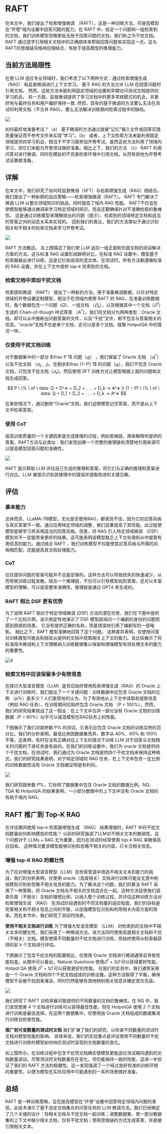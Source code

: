 # RAFT

在本文中，我们提出了检索增强微调 （RAFT），这是一种训练方法，可提高模型在“开卷”域内设置中回答问题的能力。在 RAFT 中，给定一个问题和一组检索到的文档，我们训练模型忽略那些无助于回答问题的文档，我们称之为干扰文档。RAFT 通过逐字引用相关文档中的正确顺序来帮助回答问题来实现这一点。这与RAFT的思维链风格响应相结合，有助于提高模型的推理能力。

## 当前方法局限性

在使 LLM 适应专业领域时，我们考虑了以下两种方式：通过检索增强生成 （RAG） 和监督微调进行上下文学习。 基于 RAG 的方法允许 LLM 在回答问题时引用文档。 然而，这些方法未能利用固定领域的设置和早期访问测试文档提供的学习机会。 另一方面，监督微调提供了学习文档中的更多常规模式的机会，并更好地与最终任务和用户偏好保持一致. 然而，现有的基于微调的方法要么无法在测试时利用文档（不合并 RAG），要么无法解决训练期间检索过程中的缺陷。

![](2403.10131v1%20RAFT.assets/1.png)

如何最好地准备考试？（a） 基于微调的方法通过直接“记忆”输入文件或回答实践质量保证而不参考文件来实现“学习”。（b） 或者，上下文检索方法未能利用固定领域提供的学习机会，相当于不学习就参加开卷考试。虽然这些方法利用了领域内学习，但它们未能为开卷测试做好准备。相比之下，我们的方法 （c） RAFT 利用问答对进行微调，同时在模拟的不完美检索环境中引用文档，从而有效地为开卷考试设置做准备。

## 详解

在本文中，我们研究了如何将监督微调（SFT）与检索增强生成（RAG）相结合。 我们提出了一种新颖的适应策略——检索增强微调（RAFT）。 RAFT 专门解决了微调 LLM 以整合领域知识的挑战，同时提高了域内 RAG 性能。 RAFT不仅旨在使模型能够通过微调来学习特定领域的知识，而且还要确保针对不准确检索的鲁棒性。 这是通过训练模型来理解提出的问题（提示）、检索到的领域特定文档和适当的答案之间的动态关系来实现的。 回到我们的类比，我们的方法类似于通过识别相关和不相关的检索文档来学习开卷考试。

![](2403.10131v1%20RAFT.assets/2.png)

RAFT 方法概述。 左上图描述了我们使 LLM 适应一组正面和负面文档的阅读解决方案的方法，这与标准 RAG 设置形成鲜明对比，在标准 RAG 设置中，模型基于检索器输出进行训练，这是记忆和阅读的混合体。在测试时，所有方法都遵循标准的 RAG 设置，并在上下文中提供 top-k 检索到的文档。

### 检索文档中添加干扰文档

检索感知微调 （RAFT） 提出了一种新的方法，用于准备微调数据，以针对特定领域的开卷设置定制模型，相当于在领域内使用 RAFT 的 RAG，在准备训练数据时，每个数据包含一个问题（𝑄）、一组文档 （$𝐷_𝑘$），以及根据其中一个文档（$𝐷^*$) 生成的 Chain-of-though 样式答案 （$A^*$）。我们将文档分为两种类型：Oracle 文档，即可以从中推断出问题答案的文件，以及“干扰”文件，即不包含与答案相关的信息。“oracle”文档不仅是单个文档，还可以是多个文档，就像 HotpotQA 中的情况一样。

### 仅使用干扰文档训练

对于数据集中的一部分 $\frac P 1$ 问题（$𝑞_i$） ，我们保留了 Oracle 文档 （$𝑑_i^*$） 以及干扰文档 （$𝑑_{𝑘−1}$)。在剩余$\frac {1−𝑃} 1$ 的问题（$𝑞_i$），我们不包含 Oracle 文档，只包含干扰文档（$𝑑_𝑘$​​)。然后使用 SFT 训练方式让模型根据上面的问题和文档生成回答。


$$
P \ \% \ of \ data: Q + D^∗ + D_2 + . . . + D_k → A^∗ 
\\
(1 − P) \ \% \ of \ data: Q + D_1 + D_2 + . . . + D_k → A^∗
$$


在某些情况下，通过删除"Oracle"文档，我们迫使模型记住答案，而不是从上下文中检索答案。

### 使用 CoT

提高训练质量的一个关键因素是生成推理的过程，例如思维链，用来解释所提供的答案。RAFT方法与此类似：我们发现创建一个完整的推理链和清楚地引用来源可以提高模型回答问题的准确性。

![](2403.10131v1%20RAFT.assets/3.png)

RAFT 提示帮助 LLM 评估自己生成的推理和答案，将它们与正确的推理和答案进行对比。LLM 被提示识别其推理中的错误并提取改进的关键见解。

## 评估

### 基本能力

总体而言，LLaMA-7B模型，无论是否使用RAG，都表现不佳，因为它的应答风格与真实答案不一致。通过应用特定领域的调整，我们显著提高了其性能。此过程使模型能够学习并采用适当的回答风格。但是，将 RAG 引入特定领域微调 （DSF） 模型并不一定能带来更好的结果。这可能表明该模型缺乏上下文处理和从中提取有用信息的能力。通过结合 RAFT ，我们训练模型不仅能使其应答风格与所需的风格相匹配，还能提高其文档处理能力。

### CoT

仅仅提供问题的答案可能并不总是足够的。这种方法可以导致损失的快速减少，从而导致训练过程发散。结合一个推理链，不仅可以引导模型找到答案，还可以丰富模型的理解，可以提高整体准确性。推理链是通过 GPT4 来生成的。

### RAFT 相比 DSF 更有优势

为了说明 RAFT 相对于特定领域微调 (DSF) 方法的潜在优势，我们在下图中提供了一个比较示例。该示例定性地演示了 DSF 模型因询问一个编剧的身份的问题而感到困惑的场景。 它没有提供正确的名称，而是错误地引用了编剧写的一部电影。 相比之下，RAFT 模型准确地回答了这个问题。 这种差异表明，仅使用问答对训练模型可能会削弱其从提供的文档中获取相关上下文的能力。该比较展示了将标准指令微调和上下文理解纳入训练数据集以保留和增强模型有效处理文本的能力的重要性。

![4](2403.10131v1%20RAFT.assets/4.png)

### 检索文档中应该保留多少有效信息

在探讨大型语言模型（LLM）是否应始终使用检索增强生成（RAG）的 Oracle 上下文进行训练时，我们提出了一个关键问题：训练数据中应包含 Oracle 文档的比例 （p%）是多少？人们直观地的认为，为了有效地从上下文中读取和提取信息（例如 RAG 任务），在训练期间应始终包含 Oracle 文档 （P = 100%）。然而，我们的研究结果挑战了这一假设：在上下文中合并一部分没有 Oracle 文档的训练数据（P = 80%）似乎可以提高模型在RAG任务上的性能。

下图展示了我们对超参数 P% 的测试，它表示应包含 Oracle 文档的训练实例的百分比。我们的分析表明，最佳比例因数据集而异，数字从 40%、60% 和 100% 不等。这表明，有时在没有正确对应上下文的情况下训练 LLM 对于回答与文档相关的问题的下游任务是有益的。在我们的训练设置中，我们为 oracle 文档提供四个干扰文档，在测试时，我们通过为  Oracle  文档提供四个干扰文档来保持这种格式。我们的研究结果表明，对于特定领域的 RAG 任务，在上下文中包含一定比例的训练数据而没有 Oracle 文档被证明是有利的。

![](2403.10131v1%20RAFT.assets/5.png)

我们研究超参数 𝑃%，它标明了数据集中包含 Oracle 文档的数据比例。NQ、TQA 和 HotpotQA 的结果表明，一小部分数据中的上下文中没有 Oracle 文档的有助于域内 RAG。

## RAFT 推广到 Top-K RAG

在评估期间使用 top-k 检索器增强生成 （RAG） 结果增强时，RAFT 中的干扰文档数量如何影响模型的性能？ 以前的研究强调了LLM对不相关文本的脆弱性。这个问题对于 LLMs + RAG 尤为重要，因为在测试时经常使用 top-k RAG 来确保高召回率。 这种情况要求模型能够识别和忽略不相关的内容，只关注相关信息。

### 增强 top-K RAG 的健壮性

为了应对增强大型语言模型（LLM）在检索管道中筛选不相关文本的能力的挑战，我们的分析表明，仅使用 oracle（高度相关）文档进行训练可能会无意中削弱模型识别和忽略不相关信息的能力。为了解决这个问题，我们的算法 RAFT 采用了一种策略，将 Oracle 文档与不相关的文档混合在一起。这种方法促使我们调查负面（不相关）文档的理想比例，以纳入整个训练过程，并评估这种训练方法对检索增强生成 （RAG） 在测试阶段遇到的不同文档量的适应程度。我们的目标是完善相关和不相关信息之间的平衡，以加强模型在识别和利用相关内容方面的效率。而在本节中，我们研究了测试时场景。

**使用不相关文档进行训练** 为了增强大型语言模型 （LLM） 对检索到的文档中不相关文本的健壮性，我们采用了一种微调方法，该方法同时使用高度相关文档和干扰（不相关）文档。模型使用不同数量的干扰文档进行训练，但始终使用从检索器获得的前 k 个文档进行评估。

下图展示了包含干扰文档的配置相比，仅使用 Oracle 文档进行微调通常会导致性能较差。从图中可以看出，Natural Questions 使用$𝐷^*+3⁢𝐷$ 可以获得更好性能，Hotpot QA 使用 $𝐷^*+1⁢𝐷$ 可以获取更好的性能。 在我们的实验中，我们通常采用由一个 Oracle 文档和四个干扰文档组成的训练设置。这种方法取得了平衡，确保模型不会被干扰因素淹没，同时仍然能够有效地辨别相关信息并确定其优先级。

![](2403.10131v1%20RAFT.assets/6.png)

我们研究了 RAFT 对检索器可能提供的不同数量的文档的鲁棒性。在 NQ 中，我们发现使用 4 个文档进行训练可以获得最佳性能，但在 HotpotQA 使用 2 个文档进行训练是最佳选择。在这两个数据集中，仅使用由 Oracle 文档组成的数据集进行训练会损害性能。

**推广到可变数量的测试时文档** 我们扩展了我们的研究，以检查不同数量的测试时文档对模型性能的影响。 具体来说，我们的实验重点是评估使用不同数量的干扰文档进行训练的模型如何响应测试时呈现的文档数量的变化。

如上图所示。在训练过程中包含干扰项文档确实使模型更能适应测试期间遇到的文档数量波动。尽管测试时文档数量存在变化，但仍能保持一致的性能，这进一步验证了我们的 RAFT 方法的稳健性。这一发现强调了一个经过良好校准的训练环境的重要性，以便为模型在实际应用中可能遇到的一系列场景做好准备。

## 总结

RAFT 是一种训练策略，旨在提高模型在“开卷”设置中回答特定领域内问题的表现。此技术演示了基于选定文档集合的问答任务的 LLM 微调方法。我们已经确定了几个关键的设计：将相关文档与干扰文档一起训练；调整数据集，使一部分数据集的上下文中缺少相关文档，仅有干扰文档；使用思维链的方式生成答案，并直接引用相关文本。

